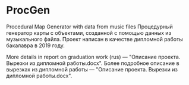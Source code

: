 # ProcGen
 Procedural Map Generator with data from music files
 Процедурный генератор карты с объектами, созданной с помощью данных из музыкального файла. Проект написан в качестве дипломной работы бакалавра в 2019 году.
 
 More details in report on graduation work (rus) — "Описание проекта. Вырезки из дипломной работы.docx".
 Более подробное описание в вырезках из дипломной работы — "Описание проекта. Вырезки из дипломной работы.docx".

